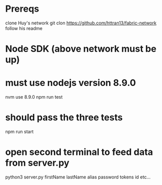# Prereqs
clone Huy's network
git clon https://github.com/httran13/fabric-network
follow his readme

# Node SDK (above network must be up)
# must use nodejs version 8.9.0
nvm use 8.9.0 
npm run test
# should pass the three tests
npm run start

# open second terminal to feed data from server.py
python3 server.py firstName lastName alias password tokens id etc...
